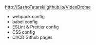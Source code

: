 http://SashoTatarski.github.io/VideoDrome

- webpack config
- babel config
- ESLint & Prettier config
- CSS config
- CI/CD Github pages
